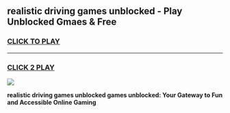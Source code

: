 
## realistic driving games unblocked - Play Unblocked Gmaes & Free
<h3>
<a href="https://news.freeplayer.one?title=realistic_driving_games_unblocked&ref=23F">CLICK TO PLAY</a></h3>
<hr>

<h3>
<a href="https://news.freeplayer.one?title=realistic_driving_games_unblocked&ref=23F">CLICK 2 PLAY</a>
  
</h3>

<a href="https://news.freeplayer.one?title=realistic_driving_games_unblocked&ref=23F/"><img src="https://clearcache.store/games.png"></a>


**realistic driving games unblocked games unblocked: Your Gateway to Fun and Accessible Online Gaming**
